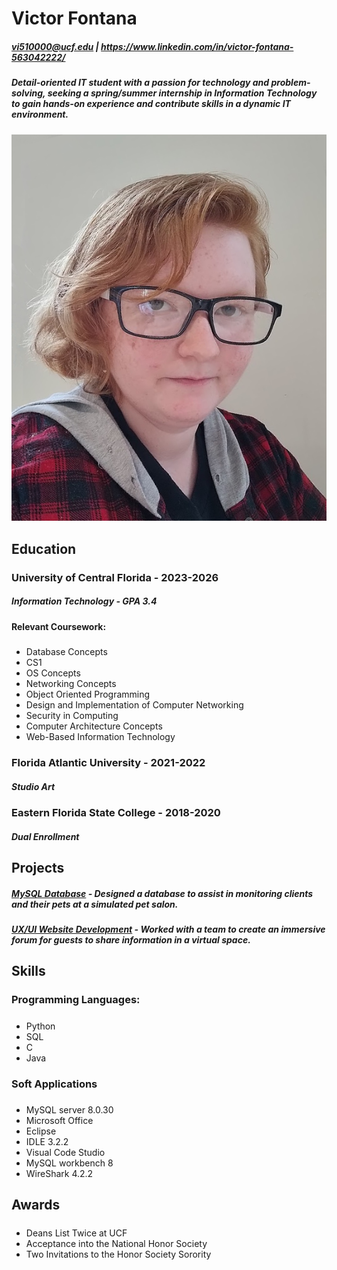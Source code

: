 # Victor Fontana
##### vi510000@ucf.edu | https://www.linkedin.com/in/victor-fontana-563042222/
##### Detail-oriented IT student with a passion for technology and problem-solving, seeking a spring/summer internship in Information Technology to gain hands-on experience and contribute skills in a dynamic IT environment.

![Photo of Victor Fontana in black glasses and a red flannel](/IMG_34567.png)

## Education

### University of Central Florida - 2023-2026
##### Information Technology - GPA 3.4
#### Relevant Coursework:
##### 
- Database Concepts
- CS1
- OS Concepts
- Networking Concepts
- Object Oriented Programming
- Design and Implementation of Computer Networking
- Security in Computing
- Computer Architecture Concepts
- Web-Based Information Technology

### Florida Atlantic University - 2021-2022
##### Studio Art

### Eastern Florida State College - 2018-2020
##### Dual Enrollment

## Projects
##### <a href="MySQL.md">MySQL Database</a> - Designed a database to assist in monitoring clients and their pets at a simulated pet salon.
##### <a href="WebDev.md">UX/UI Website Development</a> - Worked with a team to create an immersive forum for guests to share information in a virtual space.

## Skills
### Programming Languages:
##### 
- Python 
- SQL
- C
- Java

### Soft Applications
##### 
- MySQL server 8.0.30
- Microsoft Office
- Eclipse
- IDLE 3.2.2
- Visual Code Studio
- MySQL workbench 8
- WireShark 4.2.2

## Awards
##### 
- Deans List Twice at UCF
- Acceptance into the National Honor Society
- Two Invitations to the Honor Society Sorority

